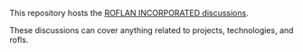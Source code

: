 This repository hosts the [ROFLAN INCORPORATED
discussions](https://github.com/ROFLAN-INCORPORATED/discussions/discussions).

These discussions can cover anything related to projects, technologies,
and rofls.
